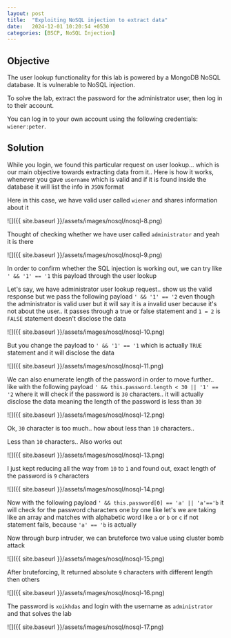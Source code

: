 ```yaml
---
layout: post
title:  "Exploiting NoSQL injection to extract data"
date:   2024-12-01 10:20:54 +0530
categories: [BSCP, NoSQL Injection]
---
```


## Objective 

The user lookup functionality for this lab is powered by a MongoDB NoSQL database. It is vulnerable to NoSQL injection.

To solve the lab, extract the password for the administrator user, then log in to their account.

You can log in to your own account using the following credentials: `wiener:peter`. 

## Solution 

While you login, we found this particular request on user lookup... which is our main objective towards extracting data from it.. Here is how it works, whenever you gave `username` which is valid and if it is found inside the database it will list the info in `JSON` format 

Here in this case, we have valid user called `wiener` and shares information about it 

![]({{ site.baseurl }}/assets/images/nosql/nosql-8.png)

Thought of checking whether we have user called `administrator` and yeah it is there 

![]({{ site.baseurl }}/assets/images/nosql/nosql-9.png)

In order to confirm whether the SQL injection is working out, we can try like `' && '1' == '1` this payload through the user lookup 

Let's say, we have administrator user lookup request.. show us the valid response but we pass the following payload `' && '1' == '2` even though the administrator is valid user but it will say it is a invalid user because it's not about the user.. it passes through a true or false statement and `1 = 2` is `FALSE` statement doesn't disclose the data 

![]({{ site.baseurl }}/assets/images/nosql/nosql-10.png)

But you change the payload to `' && '1' == '1` which is actually `TRUE` statement and it will disclose the data 

![]({{ site.baseurl }}/assets/images/nosql/nosql-11.png)

We can also enumerate length of the password in order to move further.. like with the following payload `' && this.password.length < 30 || '1' == '2` where it will check if the password is `30` characters.. it will actually disclose the data meaning the length of the password is less than `30` 

![]({{ site.baseurl }}/assets/images/nosql/nosql-12.png)

Ok, `30` character is too much.. how about less than `10` characters.. 

Less than `10` characters.. Also works out 

![]({{ site.baseurl }}/assets/images/nosql/nosql-13.png)

I just kept reducing all the way from `10` to `1` and found out, exact length of the password is `9` characters 

![]({{ site.baseurl }}/assets/images/nosql/nosql-14.png)

Now with the following payload `' && this.password[0] == 'a' || 'a'=='b` it will check for the password characters one by one like let's we are taking like an array and matches with alphabetic word like `a` or `b` or `c` if not statement fails, because `'a' == 'b` is actually 

Now through burp intruder, we can bruteforce two value using cluster bomb attack 

![]({{ site.baseurl }}/assets/images/nosql/nosql-15.png)

After bruteforcing, It returned absolute `9` characters with different length then others 

![]({{ site.baseurl }}/assets/images/nosql/nosql-16.png)

The password is `xoikhdas` and login with the username as `administrator` and that solves the lab 

![]({{ site.baseurl }}/assets/images/nosql/nosql-17.png)